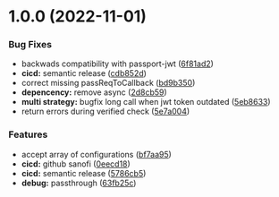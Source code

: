 # 1.0.0 (2022-11-01)


### Bug Fixes

* backwads compatibility with passport-jwt ([6f81ad2](https://github.com/sanofi-iadc/passport-multi-jwt/commit/6f81ad2412de0768be9d73b28913d047e3159804))
* **cicd:** semantic release ([cdb852d](https://github.com/sanofi-iadc/passport-multi-jwt/commit/cdb852d856de380be98fa6d444ee94194eececb6))
* correct missing passReqToCallback ([bd9b350](https://github.com/sanofi-iadc/passport-multi-jwt/commit/bd9b3509d4a494cb40327e58ee2942d94130fec1))
* **depencency:** remove async ([2d8cb59](https://github.com/sanofi-iadc/passport-multi-jwt/commit/2d8cb59ed992aac16a28c5cdbe54536485676afe))
* **multi strategy:** bugfix long call when jwt token outdated ([5eb8633](https://github.com/sanofi-iadc/passport-multi-jwt/commit/5eb86330d05bee351b265762e61a97780e538918))
* return errors during verified check ([5e7a004](https://github.com/sanofi-iadc/passport-multi-jwt/commit/5e7a0049d764aeb9baa6e62bdf4c05cb7b5b75e3))


### Features

* accept array of configurations ([bf7aa95](https://github.com/sanofi-iadc/passport-multi-jwt/commit/bf7aa9532285e8c4cfbd8f803581faa1b2437099))
* **cicd:** github sanofi ([0eecd18](https://github.com/sanofi-iadc/passport-multi-jwt/commit/0eecd185db5f8f2485d31cda193552c19d75c3e6))
* **cicd:** semantic release ([5786cb5](https://github.com/sanofi-iadc/passport-multi-jwt/commit/5786cb53ea5e8f6ab1a9340a75c531e9d7d6412f))
* **debug:** passthrough ([63fb25c](https://github.com/sanofi-iadc/passport-multi-jwt/commit/63fb25c1cff77a31d3753098cade854b753bfaf1))
